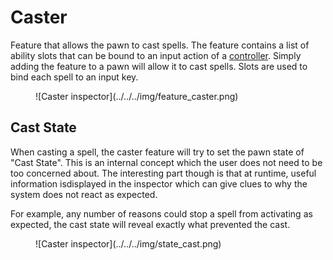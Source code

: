 # Caster

Feature that allows the pawn to cast spells. The feature contains a list of ability slots that can be bound to an input action of a [controller](../../../core/systems/input/controller/). Simply adding the feature to a pawn will allow it to cast spells. Slots are used to bind each spell to an input key.

<figure markdown>
  ![Caster inspector](../../../img/feature_caster.png)
</figure>

## Cast State

When casting a spell, the caster feature will try to set the pawn state of "Cast State". This is an internal concept which the user does not need to be too concerned about. The interesting part though is that at runtime, useful information isdisplayed in the inspector which can give clues to why the system does not react as expected.

For example, any number of reasons could stop a spell from activating as expected, the cast state will reveal exactly what prevented the cast.

<figure markdown>
  ![Caster inspector](../../../img/state_cast.png)
</figure>